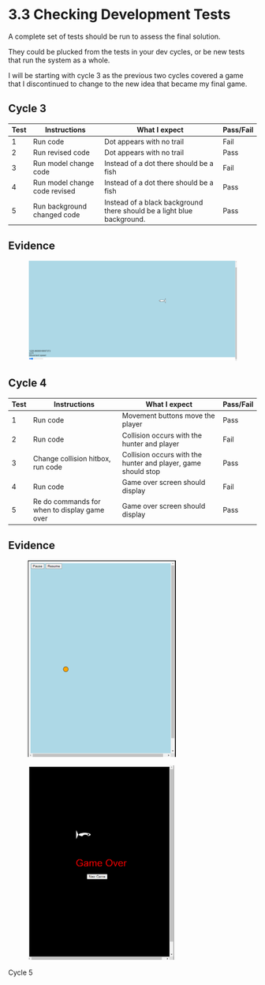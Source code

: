 # 3.3 Checking Development Tests

A complete set of tests should be run to assess the final solution.

They could be plucked from the tests in your dev cycles, or be new tests that run the system as a whole.

I will be starting with cycle 3 as the previous two cycles covered a game that I discontinued to change to the new idea that became my final game.&#x20;

## Cycle 3

| Test | Instructions                  | What I expect                                                           | Pass/Fail |
| ---- | ----------------------------- | ----------------------------------------------------------------------- | --------- |
| 1    | Run code                      | Dot appears with no trail                                               | Fail      |
| 2    | Run revised code              | Dot appears with no trail                                               | Pass      |
| 3    | Run model change code         | Instead of a dot there should be a fish                                 | Fail      |
| 4    | Run model change code revised | Instead of a dot there should be a fish                                 | Pass      |
| 5    | Run background changed code   | Instead of a black background there should be a light blue background.  | Pass      |

## Evidence

<figure><img src="../.gitbook/assets/image (22).png" alt=""><figcaption></figcaption></figure>

## Cycle 4

| Test | Instructions                                 | What I expect                                                 | Pass/Fail |
| ---- | -------------------------------------------- | ------------------------------------------------------------- | --------- |
| 1    | Run code                                     | Movement buttons move the player                              | Pass      |
| 2    | Run code                                     | Collision occurs with the hunter and player                   | Fail      |
| 3    | Change collision hitbox, run code            | Collision occurs with the hunter and player, game should stop | Pass      |
| 4    | Run code                                     | Game over screen should display                               | Fail      |
| 5    | Re do commands for when to display game over | Game over screen should display                               | Pass      |

## Evidence

<figure><img src="../.gitbook/assets/image (24).png" alt="" width="300"><figcaption></figcaption></figure>

<figure><img src="../.gitbook/assets/image (23).png" alt="" width="296"><figcaption></figcaption></figure>

Cycle 5

